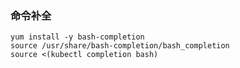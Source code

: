 ### 命令补全
```
yum install -y bash-completion 
source /usr/share/bash-completion/bash_completion 
source <(kubectl completion bash)
```

### 